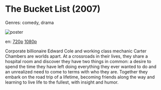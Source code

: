# The Bucket List (2007)

Genres: comedy, drama

![poster](http://image.tmdb.org/t/p/w500/3ktww154vChp5Y1qOrJZFLvqYz8.jpg)

en:
  [720p](magnet:?xt=urn:btih:4980F9BDF963ECFBB93DDEFCBC254CF90861A47A&tr=udp://glotorrents.pw:6969/announce&tr=udp://tracker.opentrackr.org:1337/announce&tr=udp://torrent.gresille.org:80/announce&tr=udp://tracker.openbittorrent.com:80&tr=udp://tracker.coppersurfer.tk:6969&tr=udp://tracker.leechers-paradise.org:6969&tr=udp://p4p.arenabg.ch:1337&tr=udp://tracker.internetwarriors.net:1337)
  [1080p](magnet:?xt=urn:btih:EDBDF3345D11B04DFF3C9312A79AA86BE144F5D2&tr=udp://glotorrents.pw:6969/announce&tr=udp://tracker.opentrackr.org:1337/announce&tr=udp://torrent.gresille.org:80/announce&tr=udp://tracker.openbittorrent.com:80&tr=udp://tracker.coppersurfer.tk:6969&tr=udp://tracker.leechers-paradise.org:6969&tr=udp://p4p.arenabg.ch:1337&tr=udp://tracker.internetwarriors.net:1337)
  


Corporate billionaire Edward Cole and working class mechanic Carter Chambers are worlds apart. At a crossroads in their lives, they share a hospital room and discover they have two things in common: a desire to spend the time they have left doing everything they ever wanted to do and an unrealized need to come to terms with who they are. Together they embark on the road trip of a lifetime, becoming friends along the way and learning to live life to the fullest, with insight and humor.